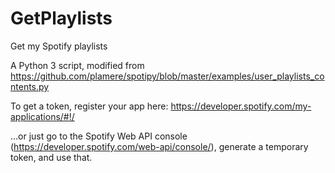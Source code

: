 # GetPlaylists
Get my Spotify playlists

A Python 3 script, modified from https://github.com/plamere/spotipy/blob/master/examples/user_playlists_contents.py

To get a token, register your app here: https://developer.spotify.com/my-applications/#!/

...or just go to the Spotify Web API console (https://developer.spotify.com/web-api/console/), generate a temporary token, and use that.